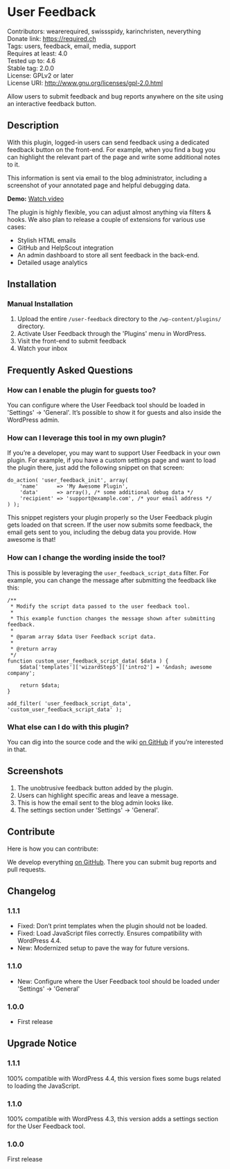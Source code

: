 # User Feedback
Contributors:      wearerequired, swissspidy, karinchristen, neverything  
Donate link:       https://required.ch  
Tags:              users, feedback, email, media, support  
Requires at least: 4.0  
Tested up to:      4.6  
Stable tag:        2.0.0  
License:           GPLv2 or later  
License URI:       http://www.gnu.org/licenses/gpl-2.0.html  

Allow users to submit feedback and bug reports anywhere on the site using an interactive feedback button.

## Description

With this plugin, logged-in users can send feedback using a dedicated feedback button on the front-end. For example, when you find a bug you can highlight the relevant part of the page and write some additional notes to it.

This information is sent via email to the blog administrator, including a screenshot of your annotated page and helpful debugging data.

**Demo:** [Watch video](https://cloudup.com/iUtCz3UGF7e)

The plugin is highly flexible, you can adjust almost anything via filters & hooks. We also plan to release a couple of extensions for various use cases:

* Stylish HTML emails
* GitHub and HelpScout integration
* An admin dashboard to store all sent feedback in the back-end.
* Detailed usage analytics

## Installation

### Manual Installation

1. Upload the entire `/user-feedback` directory to the `/wp-content/plugins/` directory.
2. Activate User Feedback through the 'Plugins' menu in WordPress.
3. Visit the front-end to submit feedback
4. Watch your inbox

## Frequently Asked Questions

### How can I enable the plugin for guests too?

You can configure where the User Feedback tool should be loaded in 'Settings' -> 'General'. It’s possible to show it for guests and also inside the WordPress admin.

### How can I leverage this tool in my own plugin?
If you’re a developer, you may want to support User Feedback in your own plugin. For example, if you have a custom settings page and want to load the plugin there, just add the following snippet on that screen:

```
do_action( 'user_feedback_init', array(
	'name'      => 'My Awesome Plugin',
	'data'      => array(), /* some additional debug data */
	'recipient' => 'support@example.com', /* your email address */  
) );
```

This snippet registers your plugin properly so the User Feedback plugin gets loaded on that screen. If the user now submits some feedback, the email gets sent to you, including the debug data you provide. How awesome is that!

### How can I change the wording inside the tool?

This is possible by leveraging the `user_feedback_script_data` filter. For example, you can change the message after submitting the feedback like this:

```
/**
 * Modify the script data passed to the user feedback tool.
 *
 * This example function changes the message shown after submitting feedback.
 *
 * @param array $data User Feedback script data.
 *
 * @return array
 */
function custom_user_feedback_script_data( $data ) {  
	$data['templates']['wizardStep5']['intro2'] = '&ndash; awesome company';  

	return $data;
}

add_filter( 'user_feedback_script_data', 'custom_user_feedback_script_data' );
```

### What else can I do with this plugin?

You can dig into the source code and the wiki [on GitHub](https://github.com/wearerequired/user-feedback) if you’re interested in that.

## Screenshots

1. The unobtrusive feedback button added by the plugin.
2. Users can highlight specific areas and leave a message.
3. This is how the email sent to the blog admin looks like.
4. The settings section under 'Settings' -> 'General'.

## Contribute

Here is how you can contribute:

We develop everything [on GitHub](https://github.com/wearerequired/user-feedback). There you can submit bug reports and pull requests.

## Changelog

### 1.1.1
* Fixed: Don’t print templates when the plugin should not be loaded.
* Fixed: Load JavaScript files correctly. Ensures compatibility with WordPress 4.4.
* New: Modernized setup to pave the way for future versions.

### 1.1.0
* New: Configure where the User Feedback tool should be loaded under 'Settings' -> 'General'

### 1.0.0
* First release

## Upgrade Notice

### 1.1.1
100% compatible with WordPress 4.4, this version fixes some bugs related to loading the JavaScript.

### 1.1.0
100% compatible with WordPress 4.3, this version adds a settings section for the User Feedback tool.

### 1.0.0
First release
